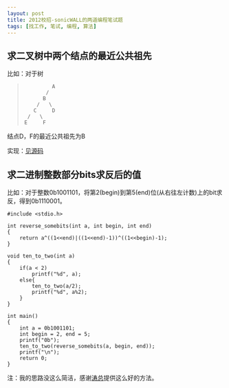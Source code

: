 ```yaml
---
layout: post
title: 2012校招-sonicWALL的两道编程笔试题
tags: [找工作, 笔试, 编程, 算法]
---
```


求二叉树中两个结点的最近公共祖先
-----------------------------------

比如：对于树
>
>              A
>            /
>           B
>         /   \
>        C     D
>      /   \
>     E     F
>

结点D，F的最近公共祖先为B

实现：[见源码](https://github.com/youngsterxyf/Data-Structures-and-Algorithms/blob/master/nearest_common_ancestor.c)


求二进制整数部分bits求反后的值
------------------------------------

比如：对于整数0b1001101，将第2(begin)到第5(end)位(从右往左计数)上的bit求反，得到0b1110001。

    
    #include <stdio.h>
    
    int reverse_somebits(int a, int begin, int end)
    {
	    return a^((1<<end)|((1<<end)-1))^((1<<begin)-1);
    }
    
    void ten_to_two(int a)
    {
	    if(a < 2)
		    printf("%d", a);
	    else{
		    ten_to_two(a/2);
		    printf("%d", a%2);
	    }
    }
    
    int main()
    {
	    int a = 0b1001101;
	    int begin = 2, end = 5;
	    printf("0b");
	    ten_to_two(reverse_somebits(a, begin, end));
	    printf("\n");
	    return 0;
    }

注：我的思路没这么简洁，感谢[涛总](https://github.com/tinytitan)提供这么好的方法。
